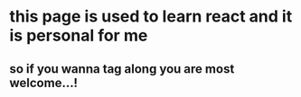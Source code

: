 # this page is used to learn react and it is personal for me

## so if you wanna tag along you are most welcome...!
